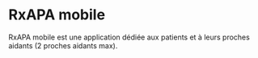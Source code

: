 # RxAPA mobile

RxAPA mobile est une application dédiée aux patients et à leurs proches aidants (2 proches aidants max).
